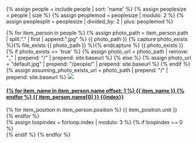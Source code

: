 {% assign people = include.people | sort: 'name' %}
{% assign peoplesize = people | size %}
{% assign peoplemod = peoplesize | modulo: 2 %}
{% assign peoplesplit = peoplesize | divided_by: 2 | plus: peoplemod %}

<html>
  <section>
    <div class="row">
      {% for item_person in people %} 
        {% assign photo_path = item_person.path | split:"." | first | append:".jpg" %}
        {{ photo_path }}
        {% capture photo_exists %}{% file_exists {{ photo_path }} %}{% endcapture %}
        {{ photo_exists }}
        {% if photo_exists == 'true' %}
          {% assign photo_url = photo_path | remove: "_" | prepend: "/" | prepend: site.baseurl %}
        {% else %}
          {% assign photo_url = "default.jpg" | prepend: "/people/" | prepend: site.baseurl %}
        {% endif %}
        <div class="media col-md-4">
          <div class="media-left">
            <div class="media-object">
              {% assign assuming_photo_exists_url = photo_path | prepend: "/" | prepend: site.baseurl %}
              <img src="{{ photo_url }}" class="img-circle"/>
            </div>
          </div>
          <div class="media-body">
            <h4 class="media-heading">
              <a href="{{ item_person.web }}">
                {% for item_name in item_person.name offset: 1 %}
                  {{ item_name }}
                {% endfor %}
                {{ item_person.name[0] }}
                {{index}}
              </a>
            </h4>
            {% for item_position in item_person.position %}
              {{ item_position.unit }}
              <br />
            {% endfor %}
            <br />
          </div>
        </div>
        {% assign loopindex = forloop.index | modulo: 3 %}
        {% if loopindex == 0 %}
          <div class="col-md-12"></div>
        {% endif %}
      {% endfor %}
    </div>
  </section>
</html>
